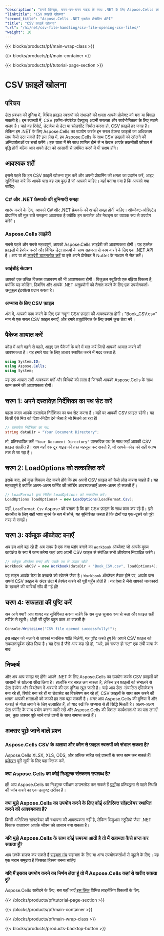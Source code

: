 ```yaml
---
"description": "हमारे विस्तृत, चरण-दर-चरण गाइड के साथ .NET के लिए Aspose.Cells का उपयोग करके CSV फ़ाइलों को खोलना सीखें। मास्टर डेटा हेरफेर।"
"linktitle": "CSV फ़ाइलें खोलना"
"second_title": "Aspose.Cells .NET एक्सेल प्रोसेसिंग API"
"title": "CSV फ़ाइलें खोलना"
"url": "/hi/net/csv-file-handling/csv-file-opening-csv-files/"
"weight": 10
---
```


{{< blocks/products/pf/main-wrap-class >}}

{{< blocks/products/pf/main-container >}}

{{< blocks/products/pf/tutorial-page-section >}}

# CSV फ़ाइलें खोलना

## परिचय
डेटा प्रबंधन की दुनिया में, विभिन्न फ़ाइल स्वरूपों को संभालने की क्षमता आपके प्रोजेक्ट को बना या बिगाड़ सकती है। इन स्वरूपों में, CSV (कॉमा-सेपरेटेड वैल्यूज़) अपनी सरलता और सार्वभौमिकता के लिए सबसे अलग है। चाहे वह रिपोर्ट, डेटाबेस से डेटा या स्प्रेडशीट निर्यात करना हो, CSV फ़ाइलें हर जगह हैं। लेकिन हम .NET के लिए Aspose.Cells का उपयोग करके इन सरल टेक्स्ट फ़ाइलों का अधिकतम लाभ कैसे उठा सकते हैं? इस लेख में, हम Aspose.Cells के साथ CSV फ़ाइलों को खोलने की अनिवार्यताओं पर चर्चा करेंगे। इस यात्रा में मेरे साथ शामिल होने से न केवल आपके तकनीकी कौशल में वृद्धि होगी बल्कि आप अपने डेटा को आसानी से प्रबंधित करने में भी सक्षम होंगे। 
## आवश्यक शर्तें
इससे पहले कि हम CSV फ़ाइलें खोलना शुरू करें और अपनी प्रोग्रामिंग की क्षमता का प्रदर्शन करें, आइए सुनिश्चित करें कि आपके पास वह सब कुछ है जो आपको चाहिए। यहाँ बताया गया है कि आपको क्या चाहिए:
### C# और .NET फ्रेमवर्क की बुनियादी समझ
आरंभ करने के लिए, आपको C# और .NET फ्रेमवर्क की अच्छी समझ होनी चाहिए। ऑब्जेक्ट-ओरिएंटेड प्रोग्रामिंग की मूल बातें समझना आवश्यक है क्योंकि हम क्लासेस और मेथड्स का व्यापक रूप से उपयोग करेंगे।
### Aspose.Cells लाइब्रेरी
सबसे पहले और सबसे महत्वपूर्ण, आपको Aspose.Cells लाइब्रेरी की आवश्यकता होगी। यह एक्सेल फ़ाइलों में हेरफेर करने और विभिन्न डेटा प्रारूपों के साथ सहजता से काम करने के लिए एक .NET API है। आप या तो [लाइब्रेरी डाउनलोड करें](https://releases.aspose.com/cells/net/) या इसे अपने प्रोजेक्ट में NuGet के माध्यम से सेट करें।
### आईडीई सेटअप
आपको एक उचित विकास वातावरण की भी आवश्यकता होगी। विज़ुअल स्टूडियो एक बढ़िया विकल्प है, क्योंकि यह कोडिंग, डिबगिंग और आपके .NET अनुप्रयोगों को तैनात करने के लिए एक उपयोगकर्ता-अनुकूल इंटरफ़ेस प्रदान करता है।
### अभ्यास के लिए CSV फ़ाइल
अंत में, आपको काम करने के लिए एक नमूना CSV फ़ाइल की आवश्यकता होगी। "Book_CSV.csv" नाम से एक सरल CSV फ़ाइल बनाएँ, और हमारे ट्यूटोरियल के लिए उसमें कुछ डेटा भरें।
## पैकेज आयात करें
कोड में आगे बढ़ने से पहले, आइए उन पैकेजों के बारे में बात करें जिन्हें आपको आयात करने की आवश्यकता है। यह हमारे पाठ के लिए आधार स्थापित करने में मदद करता है:
```csharp
using System.IO;
using Aspose.Cells;
using System;
```
यह एक आयात सभी आवश्यक वर्गों और विधियों को लाता है जिनकी आपको Aspose.Cells के साथ काम करने की आवश्यकता होगी।
## चरण 1: अपने दस्तावेज़ निर्देशिका का पथ सेट करें
पहला कदम आपके दस्तावेज़ निर्देशिका का पथ सेट करना है। यहीं पर आपकी CSV फ़ाइल रहेगी। यह किसी ऐसे मित्र को दिशा-निर्देश देने जैसा है जो मिलने आ रहा है!
```csharp
// दस्तावेज़ निर्देशिका का पथ.
string dataDir = "Your Document Directory";
```
तो, प्रतिस्थापित करें `"Your Document Directory"` वास्तविक पथ के साथ जहाँ आपकी CSV फ़ाइल संग्रहीत है। आप यहाँ एक टूर गाइड की तरह महसूस कर सकते हैं, जो आपके कोड को सही गंतव्य तक ले जा रहा है।
## चरण 2: LoadOptions को तत्कालित करें
इसके बाद, हमें कुछ विकल्प सेट करने होंगे कि हम अपनी CSV फ़ाइल को कैसे लोड करना चाहते हैं। यह महत्वपूर्ण है क्योंकि अलग-अलग फ़ॉर्मेट की लोडिंग आवश्यकताएँ अलग-अलग हो सकती हैं। 
```csharp
// LoadFormat द्वारा निर्दिष्ट LoadOptions को तत्कालित करें।
LoadOptions loadOptions4 = new LoadOptions(LoadFormat.Csv);
```
यहाँ, `LoadFormat.Csv` Aspose को बताता है कि हम CSV फ़ाइल के साथ काम कर रहे हैं। इसे बातचीत के लिए सही भाषा चुनने के रूप में सोचें; यह सुनिश्चित करता है कि दोनों पक्ष एक-दूसरे को पूरी तरह से समझें।
## चरण 3: वर्कबुक ऑब्जेक्ट बनाएँ
अब हम आगे बढ़ रहे हैं! अब समय है एक नया ब्लॉग बनाने का `Workbook` ऑब्जेक्ट जो आपके मुख्य कार्यक्षेत्र के रूप में काम करेगा जहां आप अपनी CSV फ़ाइल से संबंधित सभी ऑपरेशन निष्पादित करेंगे।
```csharp
// वर्कबुक ऑब्जेक्ट बनाएं और उसके पथ से फ़ाइल खोलें
Workbook wbCSV = new Workbook(dataDir + "Book_CSV.csv", loadOptions4);
```
यह लाइन आपके डेटा के दरवाज़े को खोलने जैसा है। `Workbook` ऑब्जेक्ट तैयार होने पर, आपके पास अपनी CSV फ़ाइल के अंदर डेटा में हेरफेर करने की पूरी पहुँच होती है। यह ऐसा है जैसे आपको जानकारी के खजाने की चाबियाँ सौंप दी गई हों!
## चरण 4: सफलता की पुष्टि करें
अब आगे क्या? आप शायद यह सुनिश्चित करना चाहेंगे कि सब कुछ सुचारू रूप से चला और फ़ाइल सही तरीके से खुली। थोड़ी सी पुष्टि बहुत काम आ सकती है!
```csharp
Console.WriteLine("CSV file opened successfully!");
```
इस लाइन को चलाने से आपको मानसिक शांति मिलेगी, यह पुष्टि करते हुए कि आपने CSV फ़ाइल को सफलतापूर्वक खोल लिया है। यह ऐसा है जैसे आप कह रहे हों, “अरे, हम सफल हो गए!” एक लंबी यात्रा के बाद!
## निष्कर्ष
और अब आप समझ गए होंगे! आपने .NET के लिए Aspose.Cells का उपयोग करके CSV फ़ाइलों को आसानी से खोलना सीख लिया है। हालाँकि यह सरल लग सकता है, लेकिन इन फ़ाइलों को संभालने से डेटा हेरफेर और विश्लेषण में अवसरों की एक दुनिया खुल जाती है। चाहे आप डेटा-संचालित एप्लिकेशन बना रहे हों, रिपोर्ट बना रहे हों या डेटासेट का विश्लेषण कर रहे हों, CSV फ़ाइलों के साथ काम करने की क्षमता आपकी क्षमताओं को काफी हद तक बढ़ा सकती है। 
अगर आप Aspose.Cells की दुनिया में और गहराई से गोता लगाने के लिए उत्साहित हैं, तो याद रखें कि अभ्यास से ही सिद्धि मिलती है। अलग-अलग डेटा फ़ॉर्मेट के साथ प्रयोग करना जारी रखें और Aspose.Cells की विशाल कार्यक्षमताओं का पता लगाएँ! अब, कुछ अक्सर पूछे जाने वाले प्रश्नों के साथ समाप्त करते हैं।
## अक्सर पूछे जाने वाले प्रश्न
### Aspose.Cells CSV के अलावा और कौन से फ़ाइल स्वरूपों को संभाल सकता है?
Aspose.Cells XLSX, XLS, ODS, और अधिक सहित कई प्रारूपों के साथ काम कर सकते हैं! [प्रलेखन](https://reference.aspose.com/cells/net/) पूरी सूची के लिए यहां क्लिक करें.
### क्या Aspose.Cells का कोई निःशुल्क संस्करण उपलब्ध है?
हाँ! आप Aspose.Cells का निःशुल्क परीक्षण डाउनलोड कर सकते हैं [यहाँ](https://releases.aspose.com/)यह प्रतिबद्धता से पहले स्थिति की जांच करने का एक उत्कृष्ट तरीका है।
### क्या मुझे Aspose.Cells का उपयोग करने के लिए कोई अतिरिक्त सॉफ़्टवेयर स्थापित करने की आवश्यकता है?
किसी अतिरिक्त सॉफ्टवेयर की स्थापना की आवश्यकता नहीं है, लेकिन विजुअल स्टूडियो जैसा .NET विकास वातावरण आपके जीवन को आसान बना सकता है।
### यदि मुझे Aspose.Cells के साथ कोई समस्या आती है तो मैं सहायता कैसे प्राप्त कर सकता हूँ?
आप उनके ब्राउज कर सकते हैं [सहयता मंच](https://forum.aspose.com/c/cells/9) सहायता के लिए या अन्य उपयोगकर्ताओं से जुड़ने के लिए। यह एक महान समुदाय है जिसका हिस्सा बनना चाहिए!
### यदि मैं इसका उपयोग करने का निर्णय लेता हूं तो मैं Aspose.Cells कहां से खरीद सकता हूं?
Aspose.Cells खरीदने के लिए, बस यहाँ जाएँ [इस लिंक](https://purchase.aspose.com/buy) विभिन्न लाइसेंसिंग विकल्पों के लिए.

{{< /blocks/products/pf/tutorial-page-section >}}

{{< /blocks/products/pf/main-container >}}

{{< /blocks/products/pf/main-wrap-class >}}

{{< blocks/products/products-backtop-button >}}